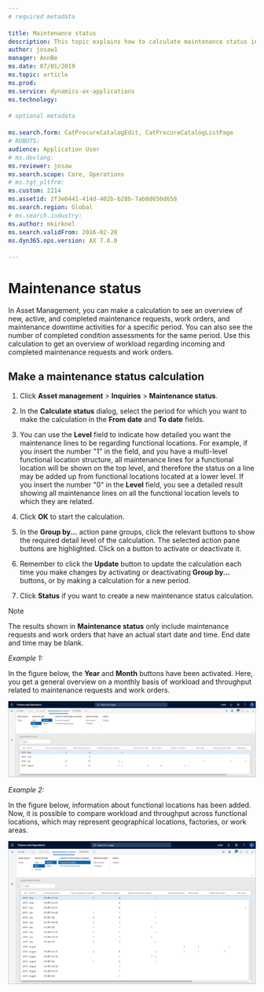 ```yaml
---
# required metadata

title: Maintenance status
description: This topic explains how to calculate maintenance status in Asset Management.
author: josaw1
manager: AnnBe
ms.date: 07/01/2019
ms.topic: article
ms.prod: 
ms.service: dynamics-ax-applications
ms.technology: 

# optional metadata

ms.search.form: CatProcureCatalogEdit, CatProcureCatalogListPage
# ROBOTS: 
audience: Application User
# ms.devlang: 
ms.reviewer: josaw
ms.search.scope: Core, Operations
# ms.tgt_pltfrm: 
ms.custom: 2214
ms.assetid: 2f3e0441-414d-402b-b28b-7ab0d650d658
ms.search.region: Global
# ms.search.industry: 
ms.author: mkirknel
ms.search.validFrom: 2016-02-28
ms.dyn365.ops.version: AX 7.0.0

---
```


# Maintenance status

In Asset Management, you can make a calculation to see an overview of new, active, and completed maintenance requests, work orders, and maintenance downtime activities for a specific period. You can also see the number of completed condition assessments for the same period. Use this calculation to get an overview of workload regarding incoming and completed maintenance requests and work orders.

## Make a maintenance status calculation

1. Click **Asset management** > **Inquiries** > **Maintenance status**.

2. In the **Calculate status** dialog, select the period for which you want to make the calculation in the **From date** and **To date** fields.

3. You can use the **Level** field to indicate how detailed you want the maintenance lines to be regarding functional locations. For example, if you insert the number "1" in the field, and you have a multi-level functional location structure, all maintenance lines for a functional location will be shown on the top level, and therefore the status on a line may be added up from functional locations located at a lower level. If you insert the number "0" in the **Level** field, you see a detailed result showing all maintenance lines on all the functional location levels to which they are related.

4. Click **OK** to start the calculation.

5. In the **Group by...** action pane groups, click the relevant buttons to show the required detail level of the calculation. The selected action pane buttons are highlighted. Click on a button to activate or deactivate it.

6. Remember to click the **Update** button to update the calculation each time you make changes by activating or deactivating **Group by...** buttons, or by making a calculation for a new period.

7. Click **Status** if you want to create a new maintenance status calculation.

>[!NOTE]
>The results shown in **Maintenance status** only include maintenance requests and work orders that have an actual start date and time. End date and time may be blank.

*Example 1:*

In the figure below, the **Year** and **Month** buttons have been activated. Here, you get a general overview on a monthly basis of workload and throughput related to maintenance requests and work orders.

![Figure 1](media/13-controlling-and-reporting.png)

*Example 2:*

In the figure below, information about functional locations has been added. Now, it is possible to compare workload and throughput across functional locations, which may represent geographical locations, factories, or work areas.

![Figure 2](media/14-controlling-and-reporting.png)

